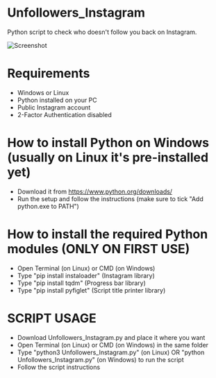 # Unfollowers_Instagram
Python script to check who doesn't follow you back on Instagram.

![Screenshot](https://github.com/floyddc/Unfollowers_Instagram/assets/62873696/fa7317e7-292e-4082-b10d-427d513cff24)

# Requirements
- Windows or Linux
- Python installed on your PC
- Public Instagram account
- 2-Factor Authentication disabled

# How to install Python on Windows (usually on Linux it's pre-installed yet)
- Download it from https://www.python.org/downloads/
- Run the setup and follow the instructions (make sure to tick "Add python.exe to PATH")

# How to install the required Python modules (ONLY ON FIRST USE)
- Open Terminal (on Linux) or CMD (on Windows)
- Type "pip install instaloader"   (Instagram library)
- Type "pip install tqdm"          (Progress bar library)
- Type "pip install pyfiglet"      (Script title printer library)
  
# SCRIPT USAGE
- Download Unfollowers_Instagram.py and place it where you want
- Open Terminal (on Linux) or CMD (on Windows) in the same folder
- Type "python3 Unfollowers_Instagram.py" (on Linux) OR "python Unfollowers_Instagram.py" (on Windows) to run the script
- Follow the script instructions
